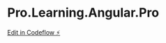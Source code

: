 # Pro.Learning.Angular.Pro

[Edit in Codeflow ⚡️](https://stackblitz.com/~/github.com/edwardgazitonline/Pro.Learning.Angular.Pro)